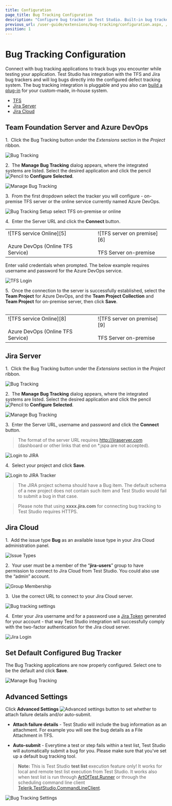 ```yaml
---
title: Configuration
page_title: Bug Tracking Configuration
description: "Configure bug tracker in Test Studio. Built-in bug tracker in Test Studio. Can I submit bug directly from Test Studio. Bug tracking system integration in Test Studio."
previous_url: /user-guide/extensions/bug-tracking/configuration.aspx, /user-guide/extensions/bug-tracking/configuration
position: 1
---
```

# Bug Tracking Configuration

Connect with bug tracking applications to track bugs you encounter while testing your application. Test Studio has integration with the TFS and Jira bug trackers and will log bugs directly into the configured defect tracking system. The bug tracking integration is pluggable and you also can <a href="/features/integration/bug-tracking/custom-plugin" target="_blank">build a plug-in</a> for your custom-made, in-house system.

- <a href="/features/integration/bug-tracking/configuration#team-foundation-server-and-azure-devops">TFS</a>
- <a href="/features/integration/bug-tracking/configuration#jira-server">Jira Server</a>
- <a href="/features/integration/bug-tracking/configuration#jira-cloud">Jira Cloud</a>

## Team Foundation Server and Azure DevOps

1.&nbsp; Click the Bug Tracking button under the *Extensions* section in the *Project* ribbon.

![Bug Tracking][1]

2.&nbsp; The **Manage Bug Tracking** dialog appears, where the integrated systems are listed. Select the desired application and click the pencil ![Pencil][2] to **Configure Selected**.

![Manage Bug Tracking][3]

3.&nbsp; From the first dropdown select the tracker you will configure - on-premise TFS server or the online service currently named Azure DevOps.

![Bug Tracking Setup select TFS on-premise or online][4]

4.&nbsp; Enter the Server URL and click the **Connect** button.

<table id=no-table>
	<tr>
		<td>![TFS service Online][5] <br><br>Azure DevOps (Online TFS Service)</td>
		<td>![TFS server on premise][6] <br><br>TFS Server on-premise</td>
	</tr>
<table>

Enter valid credentials when prompted. The below example requires username and password for the Azure DevOps service. 

![TFS Login][7]

5.&nbsp; Once the connection to the server is successfully established, select the **Team Project** for Azure DevOps, and the **Team Project Collection** and **Team Project** for on-premise server, then click **Save**.

<table id=no-table>
	<tr>
		<td>![TFS service Online][8] <br><br>Azure DevOps (Online TFS Service)</td>
		<td>![TFS server on premise][9] <br><br>TFS Server on-premise</td>
	</tr>
<table>

## Jira Server

1.&nbsp; Click the Bug Tracking button under the *Extensions* section in the *Project* ribbon.

![Bug Tracking][1]

2.&nbsp; The **Manage Bug Tracking** dialog appears, where the integrated systems are listed. Select the desired application and click the pencil ![Pencil][2] to **Configure Selected**.

![Manage Bug Tracking][30]

3.&nbsp; Enter the Server URL, username and password and click the **Connect** button.

> The format of the server URL requires http://jiraserver.com (dashboard or other links that end on *.jspa are not accepted).

![Login to JIRA][10]

4.&nbsp; Select your project and click **Save**.

![Login to JIRA Tracker][11]

> The JIRA project schema should have a Bug item. The default schema of a new project does not contain such item and Test Studio would fail to submit a bug in that case.

> Please note that using **xxxx.jira.com** for connecting bug tracking to Test Studio requires HTTPS.

## Jira Cloud

1.&nbsp; Add the issue type **Bug** as an available issue type in your Jira Cloud administration panel.

![Issue Types][13]

2.&nbsp; Your user must be a member of the “**jira-users**” group to  have permission to connect to Jira Cloud from Test Studio. You could also use the “admin” account. 

![Group Membership][14]

3.&nbsp; Use the correct URL to connect to your Jira Cloud server.

![Bug tracking settings][15]

4.&nbsp; Enter your Jira username and for a password use a <a href="https://id.atlassian.com/manage/api-tokens" target="_blank">Jira Token</a> generated for your account - that way Test Studio integration will successfully comply with the two-factor authentication for the Jira cloud server.

![Jira Login][16]

## Set Default Configured Bug Tracker

The Bug Tracking applications are now properly configured. Select one to be the default and click **Save**.

![Manage Bug Tracking][12]

## Advanced Settings

Click **Advanced Settings** ![Advanced settings button][20] to set whether to attach failure details and/or auto-submit.

* **Attach failure details** - Test Studio will include the bug information as an attachment. For example you will see the bug details as a File Attachment in TFS.

* **Auto-submit** - Everytime a test or step fails within a test list, Test Studio will automatically submit a bug for you. Please make sure that you've set up a default bug tracking tool.<br>

>**Note:** This is Test Studio **test list** execution feature only! It works for local and remote test list execution from Test Studio. It works also when test list is run through <a href="/features/test-runners/artoftest-runner" target="_blank">ArtOfTest.Runner</a> or through the scheduling command line client <a href="/features/scheduling-test-runs/tts-command-line-client" target="_blank">Telerik.TestStudio.CommandLineClient</a>.

![Bug Tracking Settings][21]

[1]: /img/features/integration/bug-tracking/configuration/fig1.png
[2]: /img/features/integration/bug-tracking/configuration/fig2.png
[3]: /img/features/integration/bug-tracking/configuration/fig3.png
[4]: /img/features/integration/bug-tracking/configuration/fig4.png
[5]: /img/features/integration/bug-tracking/configuration/fig5.png
[6]: /img/features/integration/bug-tracking/configuration/fig6.png
[7]: /img/features/integration/bug-tracking/configuration/fig7.png
[8]: /img/features/integration/bug-tracking/configuration/fig8.png
[9]: /img/features/integration/bug-tracking/configuration/fig9.png
[10]: /img/features/integration/bug-tracking/configuration/fig10.png
[11]: /img/features/integration/bug-tracking/configuration/fig11.png
[12]: /img/features/integration/bug-tracking/configuration/fig12.png
[13]: /img/features/integration/bug-tracking/configuration/fig13.jpg
[14]: /img/features/integration/bug-tracking/configuration/fig14.jpg
[15]: /img/features/integration/bug-tracking/configuration/fig15.jpg
[16]: /img/features/integration/bug-tracking/configuration/fig16.jpg
[30]: /img/features/integration/bug-tracking/configuration/fig3-jira.png
[20]: /img/features/integration/bug-tracking/configuration/advanced-settings.png
[21]: /img/features/integration/bug-tracking/configuration/choose-advanced-settings.png
[22]: /img/features/integration/bug-tracking/configuration/import-from-exploratory.png
